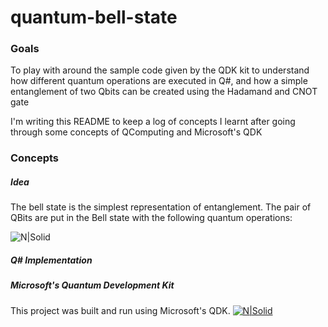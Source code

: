 # quantum-bell-state

### Goals
To play with around the sample code given by the QDK kit to understand how different quantum operations are executed in Q#, and how a simple entanglement of two Qbits can be created using the Hadamand and CNOT gate

I'm writing this README to keep a log of concepts I learnt after going through some concepts of QComputing and Microsoft's QDK
### Concepts
##### Idea
The bell state is the simplest representation of entanglement. The pair of QBits are put in the Bell state with the following quantum operations: 

![N|Solid](https://www.researchgate.net/profile/Panagiotis_Botsinis/publication/236883187/figure/fig10/AS:306631104581660@1450117960746/Quantum-circuit-for-generating-the-entnagled-Bell-state-1oversqrt2leftvert.png)

##### Q# Implementation 


##### Microsoft's Quantum Development Kit 
This project was built and run using Microsoft's QDK. 
[![N|Solid](https://cdn-ak.f.st-hatena.com/images/fotolife/u/ut25252/20171215/20171215001916.png)](https://marketplace.visualstudio.com/items?itemName=quantum.DevKit)

